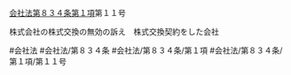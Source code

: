 [会社法第８３４条第１項](会社法＿＿＿＿第８３４条第１項)第１１号

株式会社の株式交換の無効の訴え　株式交換契約をした会社


#会社法
#会社法/第８３４条
#会社法/第８３４条/第１項
#会社法/第８３４条/第１項/第１１号
